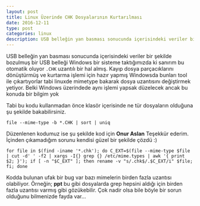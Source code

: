 ```yaml
---
layout: post
title: Linux Üzerinde CHK Dosyalarının Kurtarılması
date: 2016-12-11
type: post
categories: linux
description: USB belleğin yan basması sonucunda içerisindeki veriler bir şekilde bozulmuş bir USB belleği Windows bir sisteme taktığımızda ki sanırım bu
---
```


USB belleğin yan basması sonucunda içerisindeki veriler bir şekilde bozulmuş bir USB belleği Windows bir sisteme taktığımızda ki sanırım bu otomatik oluyor `.CHK` uzantılı bir hal almış. Kayıp dosya parçacıklarını dönüştürmüş ve kurtarma işlemi için hazır yapmış Windowsda bunları tool ile çıkartıyorlar tabi linuxde mimetype bakarak dosya uzantısını değiştirmek yetiyor. Belki Windows üzerindede aynı işlemi yapsak düzelecek ancak bu konuda bir bilgim yok

Tabi bu kodu kullanmadan önce klasör içerisinde ne tür dosyaların olduğuna şu şekilde bakabilirsiniz.

```
file --mime-type -b *.CHK | sort | uniq
```

Düzenlenen kodumuz ise şu şekilde kod için **Onur Aslan** Teşekkür ederim. İçinden çıkamadığım sorunu kendisi güzel bir şekilde çözdü :)

```
for file in $(find -iname '*.chk'); do C_EXT=$(file --mime-type $file | cut -d' ' -f2 | xargs -I{} grep {} /etc/mime.types | awk '{ print $2; }'); if [ -n "$C_EXT" ]; then rename -v "s/.chk$/.$C_EXT/i" $file; fi; done
```

Kodda bulunan ufak bir bug var bazı mimelerin birden fazla uzantısı olabiliyor. Örneğin; **ppt** bu gibi dosyalarda grep hepsini aldığı için birden fazla uzantısı varmış gibi gözükebilir. Çok nadir olsa bile böyle bir sorun olduğunu bilmenizde fayda var...